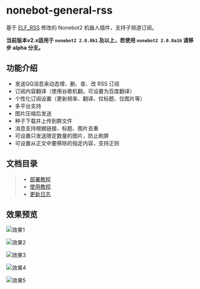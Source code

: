 # nonebot-general-rss

基于 [ELF_RSS](https://github.com/Quan666/ELF_RSS) 修改的 Nonebot2 机器人插件，支持子频道订阅。

**当前版本v2.x适用于 `nonebot2 2.0.0b1` 及以上，若使用 `nonebot2 2.0.0a16` 请移步 alpha 分支。**

## 功能介绍

* 发送QQ消息来动态增、删、查、改 RSS 订阅
* 订阅内容翻译（使用谷歌机翻，可设置为百度翻译）
* 个性化订阅设置（更新频率、翻译、仅标题、仅图片等）
* 多平台支持
* 图片压缩后发送
* 种子下载并上传到群文件
* 消息支持根据链接、标题、图片去重
* 可设置只发送限定数量的图片，防止刷屏
* 可设置从正文中要移除的指定内容，支持正则

## 文档目录

> * [部署教程](docs/部署教程.md)
> * [使用教程](docs/使用教程.md)
> * [更新日志](docs/更新日志.md)

## 效果预览

![效果1](https://cdn.jsdelivr.net/gh/mobyw/images@main/Screenshots/Screenshot_2.jpg)

![效果2](https://cdn.jsdelivr.net/gh/mobyw/images@main/Screenshots/Screenshot_3.jpg)

![效果3](https://cdn.jsdelivr.net/gh/mobyw/images@main/Screenshots/Screenshot_4.jpg)

![效果4](https://cdn.jsdelivr.net/gh/mobyw/images@main/Screenshots/Screenshot_5.jpg)

![效果5](https://cdn.jsdelivr.net/gh/mobyw/images@main/Screenshots/Screenshot_6.jpg)
